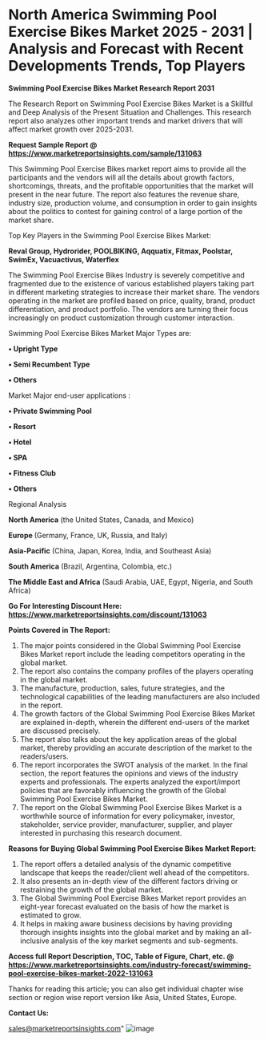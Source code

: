 # North America Swimming Pool Exercise Bikes Market 2025 - 2031 | Analysis and Forecast with Recent Developments Trends, Top Players

<strong>Swimming Pool Exercise Bikes Market Research Report 2031</strong>

The Research Report on Swimming Pool Exercise Bikes Market is a Skillful and Deep Analysis of the Present Situation and Challenges. This research report also analyzes other important trends and market drivers that will affect market growth over 2025-2031.

<strong>Request Sample Report @ <a href=https://www.marketreportsinsights.com/sample/131063>https://www.marketreportsinsights.com/sample/131063</a></strong>

This Swimming Pool Exercise Bikes market report aims to provide all the participants and the vendors will all the details about growth factors, shortcomings, threats, and the profitable opportunities that the market will present in the near future. The report also features the revenue share, industry size, production volume, and consumption in order to gain insights about the politics to contest for gaining control of a large portion of the market share.

Top Key Players in the Swimming Pool Exercise Bikes Market:

<strong>Reval Group, Hydrorider, POOLBIKING, Aqquatix, Fitmax, Poolstar, SwimEx, Vacuactivus, Waterflex</strong>

The Swimming Pool Exercise Bikes Industry is severely competitive and fragmented due to the existence of various established players taking part in different marketing strategies to increase their market share. The vendors operating in the market are profiled based on price, quality, brand, product differentiation, and product portfolio. The vendors are turning their focus increasingly on product customization through customer interaction.

Swimming Pool Exercise Bikes Market Major Types are:

<strong>• Upright Type

• Semi Recumbent Type

• Others</strong>

Market Major end-user applications :

<strong>• Private Swimming Pool

• Resort

• Hotel

• SPA

• Fitness Club

• Others</strong>

Regional Analysis

</u><strong><b>North America</b></strong> (the United States, Canada, and Mexico)

<strong><b>Europe </b></strong>(Germany, France, UK, Russia, and Italy)

<strong><b>Asia-Pacific</b></strong> (China, Japan, Korea, India, and Southeast Asia)

<strong><b>South America</b></strong> (Brazil, Argentina, Colombia, etc.)

<strong><b>The Middle East and Africa</b></strong> (Saudi Arabia, UAE, Egypt, Nigeria, and South Africa)

<strong>Go For Interesting Discount Here: <a href=https://www.marketreportsinsights.com/discount/131063>https://www.marketreportsinsights.com/discount/131063</a></strong>

<strong>Points Covered in The Report:</strong>
<ol>
  <li>The major points considered in the Global Swimming Pool Exercise Bikes Market report include the leading competitors operating in the global market.</li>
  <li>The report also contains the company profiles of the players operating in the global market.</li>
  <li>The manufacture, production, sales, future strategies, and the technological capabilities of the leading manufacturers are also included in the report.</li>
  <li>The growth factors of the Global Swimming Pool Exercise Bikes Market are explained in-depth, wherein the different end-users of the market are discussed precisely.</li>
  <li>The report also talks about the key application areas of the global market, thereby providing an accurate description of the market to the readers/users.</li>
  <li>The report incorporates the SWOT analysis of the market. In the final section, the report features the opinions and views of the industry experts and professionals. The experts analyzed the export/import policies that are favorably influencing the growth of the Global Swimming Pool Exercise Bikes Market.</li>
  <li>The report on the Global Swimming Pool Exercise Bikes Market is a worthwhile source of information for every policymaker, investor, stakeholder, service provider, manufacturer, supplier, and player interested in purchasing this research document.</li>
</ol>
<strong>Reasons for Buying Global Swimming Pool Exercise Bikes Market Report:</strong>

<ol>
  <li>The report offers a detailed analysis of the dynamic competitive landscape that keeps the reader/client well ahead of the competitors.</li>
  <li>It also presents an in-depth view of the different factors driving or restraining the growth of the global market.</li>
  <li>The Global Swimming Pool Exercise Bikes Market report provides an eight-year forecast evaluated on the basis of how the market is estimated to grow.</li>
  <li>It helps in making aware business decisions by having providing thorough insights insights into the global market and by making an all-inclusive analysis of the key market segments and sub-segments.</li>
</ol>
<strong>Access full Report Description, TOC, Table of Figure, Chart, etc. @ <a href=https://www.marketreportsinsights.com/industry-forecast/swimming-pool-exercise-bikes-market-2022-131063>https://www.marketreportsinsights.com/industry-forecast/swimming-pool-exercise-bikes-market-2022-131063</a></strong>


Thanks for reading this article; you can also get individual chapter wise section or region wise report version like Asia, United States, Europe.

<strong>Contact Us:</strong>

sales@marketreportsinsights.com"
![image](https://github.com/user-attachments/assets/01d3a515-a287-4856-a38d-8aa291569d24)
